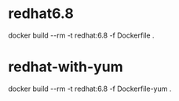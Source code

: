 
# redhat6.8
docker build --rm -t redhat:6.8 -f Dockerfile .

# redhat-with-yum
docker build --rm -t redhat:6.8 -f Dockerfile-yum .